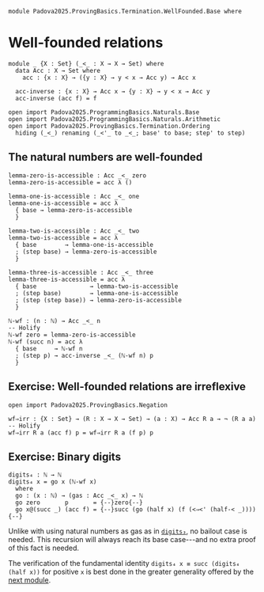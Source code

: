 ```
module Padova2025.ProvingBasics.Termination.WellFounded.Base where
```

# Well-founded relations

```
module _ {X : Set} (_<_ : X → X → Set) where
  data Acc : X → Set where
    acc : {x : X} → ({y : X} → y < x → Acc y) → Acc x

  acc-inverse : {x : X} → Acc x → {y : X} → y < x → Acc y
  acc-inverse (acc f) = f
```

```
open import Padova2025.ProgrammingBasics.Naturals.Base
open import Padova2025.ProgrammingBasics.Naturals.Arithmetic
open import Padova2025.ProvingBasics.Termination.Ordering
  hiding (_<_) renaming (_<'_ to _<_; base' to base; step' to step)
```


## The natural numbers are well-founded

```
lemma-zero-is-accessible : Acc _<_ zero
lemma-zero-is-accessible = acc λ ()
```

```
lemma-one-is-accessible : Acc _<_ one
lemma-one-is-accessible = acc λ
  { base → lemma-zero-is-accessible
  }
```

```
lemma-two-is-accessible : Acc _<_ two
lemma-two-is-accessible = acc λ
  { base        → lemma-one-is-accessible
  ; (step base) → lemma-zero-is-accessible 
  }
```

```
lemma-three-is-accessible : Acc _<_ three
lemma-three-is-accessible = acc λ
  { base               → lemma-two-is-accessible
  ; (step base)        → lemma-one-is-accessible 
  ; (step (step base)) → lemma-zero-is-accessible 
  }
```

```
ℕ-wf : (n : ℕ) → Acc _<_ n
-- Holify
ℕ-wf zero = lemma-zero-is-accessible
ℕ-wf (succ n) = acc λ
  { base     → ℕ-wf n
  ; (step p) → acc-inverse _<_ (ℕ-wf n) p
  }
```


## Exercise: Well-founded relations are irreflexive

```
open import Padova2025.ProvingBasics.Negation
```

```
wf⇒irr : {X : Set} → (R : X → X → Set) → (a : X) → Acc R a → ¬ (R a a)
-- Holify
wf⇒irr R a (acc f) p = wf⇒irr R a (f p) p
```


## Exercise: Binary digits

```
digits₄ : ℕ → ℕ
digits₄ x = go x (ℕ-wf x)
  where
  go : (x : ℕ) → (gas : Acc _<_ x) → ℕ
  go zero       p       = {--}zero{--}
  go x@(succ _) (acc f) = {--}succ (go (half x) (f (<⇒<' (half-< _)))){--}
```

Unlike with using natural numbers as gas as in
[`digits₃`](Padova2025.ProvingBasics.Termination.Gas.html#digits₃),
no bailout case is needed. This recursion will always reach its base
case---and no extra proof of this fact is needed.

The verification of the fundamental identity `digits₄ x ≡ succ
(digits₄ (half x))` for positive `x` is best done in the greater
generality offered by the [next
module](Padova2025.ProvingBasics.Termination.WellFounded.Scheme.html).

